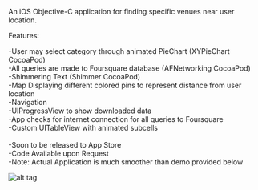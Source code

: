 An iOS Objective-C application for finding specific venues near user location.  <br />

Features: <br />

-User may select category through animated PieChart (XYPieChart CocoaPod) <br />
-All queries are made to Foursquare database (AFNetworking CocoaPod) <br />
-Shimmering Text (Shimmer CocoaPod) <br />
-Map Displaying different colored pins to represent distance from user location <br />
-Navigation <br />
-UIProgressView to show downloaded data <br /> 
-App checks for internet connection for all queries to Foursquare <br />
-Custom UITableView with animated subcells <br /> <br />
-Soon to be released to App Store <br />
-Code Available upon Request <br /> 
-Note: Actual Application is much smoother than demo provided below<br /> 

![alt tag](https://github.com/sp71/CityLife/blob/master/demo.gif)
